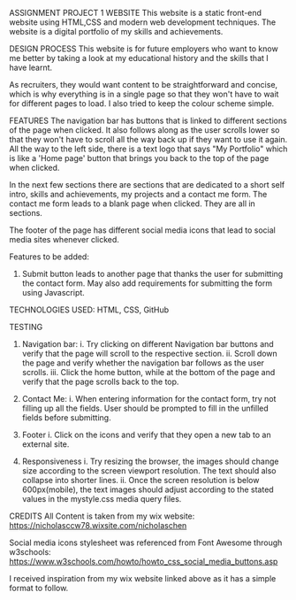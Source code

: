 ASSIGNMENT PROJECT 1 WEBSITE
This website is a static front-end website using HTML,CSS and modern web development techniques. The website is a digital portfolio of my skills and achievements. 


DESIGN PROCESS
This website is for future employers who want to know me better by taking a look at my educational history and the skills that I have learnt. 

As recruiters, they would want content to be straightforward and concise, which is why everything is in a single page so that they won't have to wait for different pages to load. I also tried to keep the colour scheme simple.


FEATURES
The navigation bar has buttons that is linked to different sections of the page when clicked. It also follows along as the user scrolls lower so that they won't have to scroll all the way back up if they want to use it again.
All the way to the left side, there is a text logo that says "My Portfolio" which is like a 'Home page' button that brings you back to the top of the page when clicked.

In the next few sections there are sections that are dedicated to a short self intro, skills and achievements, my projects and a contact me form. The contact me form leads to a blank page when clicked. They are all in sections.

The footer of the page has different social media icons that lead to social media sites whenever clicked.

Features to be added:
1) Submit button leads to another page that thanks the user for submitting the contact form. May also add requirements for submitting the form using Javascript.



TECHNOLOGIES USED:
HTML, CSS, GitHub


TESTING
1) Navigation bar:
i. Try clicking on different Navigation bar buttons and verify that the page will scroll to the respective section.
ii. Scroll down the page and verify whether the navigation bar follows as the user scrolls.
iii. Click the home button, while at the bottom of the page and verify that the page scrolls back to the top.

2) Contact Me:
i. When entering information for the contact form, try not filling up all the fields. User should be prompted to fill in the unfilled fields before submitting.

3) Footer
i. Click on the icons and verify that they open a new tab to an external site.

4) Responsiveness
i. Try resizing the browser, the images should change size according to the screen viewport resolution. The text should also collapse into shorter lines.
ii. Once the screen resolution is below 600px(mobile), the text images should adjust according to the stated values in the mystyle.css media query files.




CREDITS
All Content is taken from my wix website: https://nicholasccw78.wixsite.com/nicholaschen

Social media icons stylesheet was referenced from Font Awesome through w3schools: https://www.w3schools.com/howto/howto_css_social_media_buttons.asp

I received inspiration from my wix website linked above as it has a simple format to follow.





